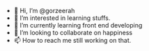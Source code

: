 - 👋 Hi, I’m @gorzeerah
- 👀 I’m interested in learning stuffs.
- 🌱 I’m currently learning front end developing
- 💞️ I’m looking to collaborate on happiness
- 📫 How to reach me still working on that.

<!---
gorzeerah/gorzeerah is a ✨ special ✨ repository because its `README.md` (this file) appears on your GitHub profile.
You can click the Preview link to take a look at your changes.
--->
